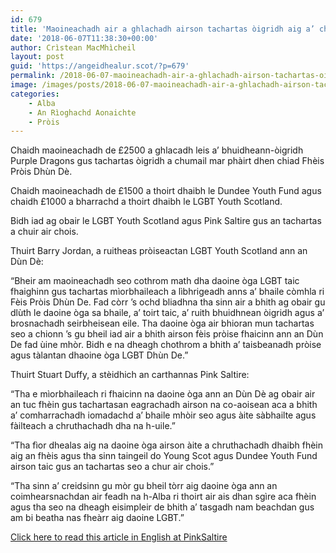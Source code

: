 ```yaml
---
id: 679
title: 'Maoineachadh air a ghlachadh airson tachartas òigridh aig a’ chiad Fhèis Pròis Dhùn Dè'
date: '2018-06-07T11:38:30+00:00'
author: Crìstean MacMhìcheil
layout: post
guid: 'https://angeidhealur.scot/?p=679'
permalink: /2018-06-07-maoineachadh-air-a-ghlachadh-airson-tachartas-oigridh-aig-a-chiad-fheis-prois-dhun-de/
image: /images/posts/2018-06-07-maoineachadh-air-a-ghlachadh-airson-tachartas-oigridh-aig-a-chiad-fheis-proise-dhun-de.webp
categories:
    - Alba
    - An Rìoghachd Aonaichte
    - Pròis
---
```


Chaidh maoineachadh de £2500 a ghlacadh leis a’ bhuidheann-òigridh Purple Dragons gus tachartas òigridh a chumail mar phàirt dhen chiad Fhèis Pròis Dhùn Dè.

Chaidh maoineachadh de £1500 a thoirt dhaibh le Dundee Youth Fund agus chaidh £1000 a bharrachd a thoirt dhaibh le LGBT Youth Scotland.

Bidh iad ag obair le LGBT Youth Scotland agus Pink Saltire gus an tachartas a chuir air chois.

Thuirt Barry Jordan, a ruitheas pròiseactan LGBT Youth Scotland ann an Dùn Dè:

“Bheir am maoineachadh seo cothrom math dha daoine òga LGBT taic fhaighinn gus tachartas mìorbhaileach a lìbhrigeadh anns a’ bhaile còmhla ri Fèis Pròis Dhùn De. Fad còrr ’s ochd bliadhna tha sinn air a bhith ag obair gu dlùth le daoine òga sa bhaile, a’ toirt taic, a’ ruith bhuidhnean òigridh agus a’ brosnachadh seirbheisean eile. Tha daoine òga air bhioran mun tachartas seo a chionn ’s gu bheil iad air a bhith airson fèis pròise fhaicinn ann an Dùn De fad ùine mhòr. Bidh e na dheagh chothrom a bhith a’ taisbeanadh pròise agus tàlantan dhaoine òga LGBT Dhùn De.”

Thuirt Stuart Duffy, a stèidhich an carthannas Pink Saltire:

“Tha e mìorbhaileach ri fhaicinn na daoine òga ann an Dùn Dè ag obair air an tuc fhèin gus tachartasan eagrachadh airson na co-aoisean aca a bhith a’ comharrachadh iomadachd a’ bhaile mhòir seo agus àite sàbhailte agus fàilteach a chruthachadh dha na h-uile.”

“Tha fìor dhealas aig na daoine òga airson àite a chruthachadh dhaibh fhèin aig an fhèis agus tha sinn taingeil do Young Scot agus Dundee Youth Fund airson taic gus an tachartas seo a chur air chois.”

“Tha sinn a’ creidsinn gu mòr gu bheil tòrr aig daoine òga ann an coimhearsnachdan air feadh na h-Alba ri thoirt air ais dhan sgìre aca fhèin agus tha seo na dheagh eisimpleir de bhith a’ tasgadh nam beachdan gus am bi beatha nas fheàrr aig daoine LGBT.”

 [Click here to read this article in English at PinkSaltire](https://pinksaltire.com/2018/06/02/young-people-to-be-at-the-heart-of-dundees-first-pride-event/)
